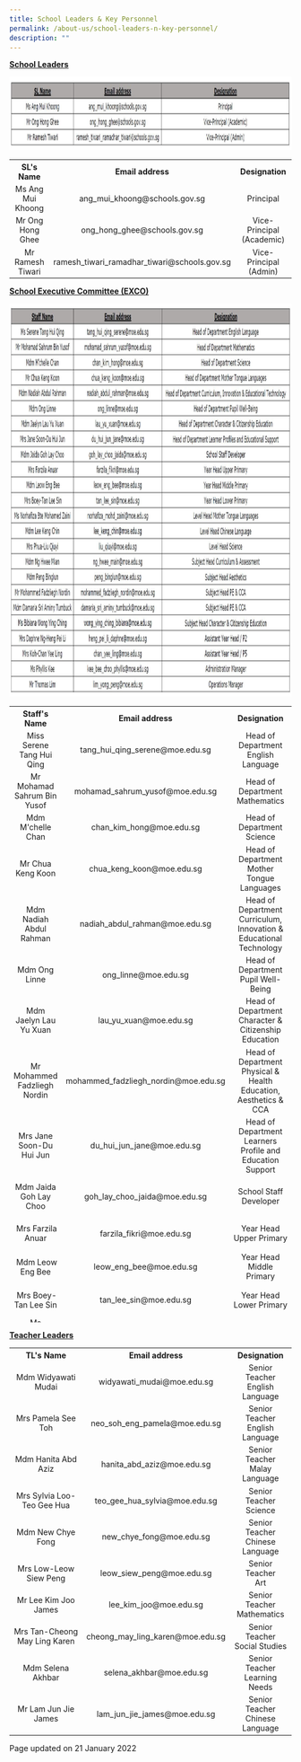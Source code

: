 ```yaml
---
title: School Leaders & Key Personnel
permalink: /about-us/school-leaders-n-key-personnel/
description: ""
---
```

<p><strong><u>School Leaders</u></strong></p>
<img src="/images/2023%20SLs.jpg" style="height: 130px; width: 1300px">
<div>
<table>
<tbody>
<tr>
<th style="text-align: center;">SL's Name</th>
<th style="text-align: center;">Email address</th>
<th style="text-align: center;">Designation</th>
</tr>
<tr>
<td style="text-align: center;">Ms Ang Mui Khoong</td>
<td style="text-align: center;">ang_mui_khoong@schools.gov.sg</td>
<td style="text-align: center;">Principal</td>
</tr>
<tr>
<td style="text-align: center;">Mr Ong Hong Ghee</td>
<td style="text-align: center;">ong_hong_ghee@schools.gov.sg</td>
<td style="text-align: center;">Vice-Principal (Academic)</td>
</tr>
<tr>
<td style="text-align: center;">Mr Ramesh Tiwari</td>
<td style="text-align: center;">ramesh_tiwari_ramadhar_tiwari@schools.gov.sg</td>
<td style="text-align: center;">Vice-Principal (Admin)</td>
</tr>
</tbody>
</table>
</div>
<p><strong><u>School Executive Committee (EXCO)</u></strong><u></u></p>
<img src="/images/2023%20EXCO.jpg" style="height: 700px; width: 1500px">
<div>
<div>
<table style="height: 1098px;">
<tbody>
<tr style="height: 18px;">
<th style="text-align: center; height: 18px; width: 146.25px;">Staff's Name</th>
<th style="text-align: center; height: 18px; width: 305.828px;">Email address</th>
<th style="text-align: center; height: 18px; width: 212.922px;">Designation</th>
</tr>
<tr style="height: 36px;">
<td style="text-align: center; height: 36px; width: 146.25px;">Miss Serene Tang Hui Qing</td>
<td style="text-align: center; height: 36px; width: 305.828px;">tang_hui_qing_serene@moe.edu.sg</td>
<td style="text-align: center; height: 36px; width: 212.922px;">Head of Department<br>English Language</td>
</tr>
<tr style="height: 36px;">
<td style="text-align: center; height: 36px; width: 146.25px;">Mr Mohamad Sahrum Bin Yusof</td>
<td style="text-align: center; height: 36px; width: 305.828px;">mohamad_sahrum_yusof@moe.edu.sg</td>
<td style="text-align: center; height: 36px; width: 212.922px;">Head of Department<br>Mathematics</td>
</tr>
<tr style="height: 36px;">
<td style="text-align: center; height: 36px; width: 146.25px;">Mdm M'chelle Chan</td>
<td style="text-align: center; height: 36px; width: 305.828px;">chan_kim_hong@moe.edu.sg</td>
<td style="text-align: center; height: 36px; width: 212.922px;">Head of Department<br>Science</td>
</tr>
<tr style="height: 36px;">
<td style="text-align: center; height: 36px; width: 146.25px;">Mr Chua Keng Koon</td>
<td style="text-align: center; height: 36px; width: 305.828px;">chua_keng_koon@moe.edu.sg</td>
<td style="text-align: center; height: 36px; width: 212.922px;">Head of Department<br>Mother Tongue Languages</td>
</tr>
<tr style="height: 54px;">
<td style="text-align: center; height: 54px; width: 146.25px;">Mdm Nadiah Abdul Rahman</td>
<td style="text-align: center; height: 54px; width: 305.828px;">nadiah_abdul_rahman@moe.edu.sg</td>
<td style="text-align: center; height: 54px; width: 212.922px;">Head of Department<br>Curriculum, Innovation &amp; Educational Technology</td>
</tr>
<tr style="height: 36px;">
<td style="text-align: center; height: 36px; width: 146.25px;">Mdm Ong Linne</td>
<td style="text-align: center; height: 36px; width: 305.828px;">ong_linne@moe.edu.sg</td>
<td style="text-align: center; height: 36px; width: 212.922px;">Head of Department<br>Pupil Well-Being</td>
</tr>
<tr style="height: 54px;">
<td style="text-align: center; height: 54px; width: 146.25px;">Mdm Jaelyn Lau Yu Xuan</td>
<td style="text-align: center; height: 54px; width: 305.828px;">lau_yu_xuan@moe.edu.sg</td>
<td style="text-align: center; height: 54px; width: 212.922px;">Head of Department<br>Character &amp; Citizenship Education</td>
</tr>
<tr style="height: 54px;">
<td style="text-align: center; height: 54px; width: 146.25px;">Mr Mohammed Fadzliegh Nordin</td>
<td style="text-align: center; height: 54px; width: 305.828px;">mohammed_fadzliegh_nordin@moe.edu.sg</td>
<td style="text-align: center; height: 54px; width: 212.922px;">Head of Department<br>Physical &amp; Health Education, Aesthetics &amp; CCA</td>
</tr>
<tr style="height: 54px;">
<td style="text-align: center; height: 54px; width: 146.25px;">Mrs Jane Soon-Du Hui Jun</td>
<td style="text-align: center; height: 54px; width: 305.828px;">du_hui_jun_jane@moe.edu.sg</td>
<td style="text-align: center; height: 54px; width: 212.922px;">Head of Department<br>Learners Profile and Education Support</td>
</tr>
<tr style="height: 54px;">
<td style="text-align: center; height: 54px; width: 146.25px;">Mdm Jaida Goh Lay Choo</td>
<td style="text-align: center; height: 54px; width: 305.828px;">goh_lay_choo_jaida@moe.edu.sg</td>
<td style="text-align: center; height: 54px; width: 212.922px;"><br>School Staff Developer<br><br></td>
</tr>
<tr style="height: 54px;">
<td style="text-align: center; height: 54px; width: 146.25px;">&nbsp;Mrs Farzila Anuar</td>
<td style="text-align: center; height: 54px; width: 305.828px;">farzila_fikri@moe.edu.sg</td>
<td style="text-align: center; height: 54px; width: 212.922px;">Year Head<br>Upper Primary</td>
</tr>
<tr style="height: 54px;">
<td style="text-align: center; height: 54px; width: 146.25px;">&nbsp;Mdm Leow Eng Bee</td>
<td style="text-align: center; height: 54px; width: 305.828px;">leow_eng_bee@moe.edu.sg</td>
<td style="text-align: center; height: 54px; width: 212.922px;">Year Head<br>Middle Primary</td>
</tr>
<tr style="height: 54px;">
<td style="text-align: center; height: 54px; width: 146.25px;">&nbsp;Mrs Boey-Tan Lee Sin</td>
<td style="text-align: center; height: 54px; width: 305.828px;">tan_lee_sin@moe.edu.sg</td>
<td style="text-align: center; height: 54px; width: 212.922px;">Year Head<br>Lower Primary</td>
</tr>
<tr style="height: 36px;">
<td style="text-align: center; height: 36px; width: 146.25px;">Ms Norhafiza Bte Mohamed Zaini</td>
<td style="text-align: center; height: 36px; width: 305.828px;">norhafiza_mohd_zaini@moe.edu.sg</td>
<td style="text-align: center; height: 36px; width: 212.922px;">Level Head<br>Mother Tongue Languages</td>
</tr>
<tr style="height: 36px;">
<td style="text-align: center; height: 36px; width: 146.25px;">Mdm Ng Hwee Mian</td>
<td style="text-align: center; height: 36px; width: 305.828px;">ng_hwee_main@moe.edu.sg</td>
<td style="text-align: center; height: 36px; width: 212.922px;">Level Head<br>Curriculum &amp; Assessment</td>
</tr>
<tr style="height: 54px;">
<td style="text-align: center; height: 54px; width: 146.25px;">Mdm Boey Kah Lai</td>
<td style="text-align: center; height: 54px; width: 305.828px;">boey_kah_lai@moe.edu.sg</td>
<td style="text-align: center; height: 54px; width: 212.922px;">Subject Head<br>National Education, Social Studies &amp; Values-in-action</td>
</tr>
<tr style="height: 54px;">
<td style="text-align: center; height: 54px; width: 146.25px;">Mdm Peng Binglun</td>
<td style="text-align: center; height: 54px; width: 305.828px;">peng_binglun@moe.edu.sg</td>
<td style="text-align: center; height: 54px; width: 212.922px;">Subject Head<br>Aesthetics</td>
</tr>
<tr style="height: 36px;">
<td style="text-align: center; height: 36px; width: 146.25px;">Mdm Damaria Sri Aminy Tumbuck</td>
<td style="text-align: center; height: 36px; width: 305.828px;">damaria_sri_aminy_tumbuck@moe.edu.sg</td>
<td style="text-align: center; height: 36px; width: 212.922px;">Subject Head<br>Aesthetics &amp; CCA</td>
</tr>
<tr style="height: 36px;">
<td style="text-align: center; height: 36px; width: 146.25px;">Mrs Phua-Liu Qiuyi</td>
<td style="text-align: center; height: 36px; width: 305.828px;">liu_qiuyi@moe.edu.sg</td>
<td style="text-align: center; height: 36px; width: 212.922px;">Subject Head<br>Science</td>
</tr>
<tr style="height: 54px;">
<td style="text-align: center; height: 54px; width: 146.25px;">Mrs Daphne Ng-Heng Pei Li</td>
<td style="text-align: center; height: 54px; width: 305.828px;">heng_pei_li_daphne@moe.edu.sg</td>
<td style="text-align: center; height: 54px; width: 212.922px;"><br>Assistant Year Head / P1<br><br></td>
</tr>
<tr style="height: 54px;">
<td style="text-align: center; height: 54px; width: 146.25px;">Mrs Koh-Chan Yee Ling</td>
<td style="text-align: center; height: 54px; width: 305.828px;">chan_yee_ling@moe.edu.sg</td>
<td style="text-align: center; height: 54px; width: 212.922px;"><br>Assistant Year Head / P3<br><br></td>
</tr>
<tr style="height: 54px;">
<td style="text-align: center; height: 54px; width: 146.25px;">Ms Phyllis Kee</td>
<td style="text-align: center; height: 54px; width: 305.828px;">kee_bee_choo_phyllis@moe.edu.sg</td>
<td style="text-align: center; height: 54px; width: 212.922px;"><br>Administration Manager<br><br></td>
</tr>
<tr style="height: 54px;">
<td style="text-align: center; height: 54px; width: 146.25px;">Mr Thomas Lim</td>
<td style="text-align: center; height: 54px; width: 305.828px;">lim_yong_peng@moe.edu.sg</td>
<td style="text-align: center; height: 54px; width: 212.922px;"><br>Operations Manager<br><br></td>
</tr>
</tbody>
</table>
</div>
</div>
<p><strong><u>Teacher Leaders</u></strong><u></u></p>
<table>
<tbody>
<tr>
<th style="text-align: center;">TL's Name</th>
<th style="text-align: center;">Email address</th>
<th style="text-align: center;">Designation</th>
</tr>
<tr>
<td style="text-align: center;">Mdm Widyawati Mudai</td>
<td style="text-align: center;">widyawati_mudai@moe.edu.sg</td>
<td style="text-align: center;">Senior Teacher<br>English Language</td>
</tr>
<tr>
<td style="text-align: center;">Mrs Pamela See Toh</td>
<td style="text-align: center;">neo_soh_eng_pamela@moe.edu.sg</td>
<td style="text-align: center;">Senior Teacher<br>English Language</td>
</tr>
<tr>
<td style="text-align: center;">Mdm Hanita Abd Aziz</td>
<td style="text-align: center;">hanita_abd_aziz@moe.edu.sg</td>
<td style="text-align: center;">Senior Teacher<br>Malay Language</td>
</tr>
<tr>
<td style="text-align: center;">Mrs Sylvia Loo-Teo Gee Hua</td>
<td style="text-align: center;">teo_gee_hua_sylvia@moe.edu.sg</td>
<td style="text-align: center;">Senior Teacher<br>Science</td>
</tr>
<tr>
<td style="text-align: center;">Mdm New Chye Fong</td>
<td style="text-align: center;">new_chye_fong@moe.edu.sg</td>
<td style="text-align: center;">Senior Teacher<br>Chinese Language</td>
</tr>
<tr>
<td style="text-align: center;">Mrs Low-Leow Siew Peng</td>
<td style="text-align: center;">leow_siew_peng@moe.edu.sg</td>
<td style="text-align: center;">Senior Teacher<br>Art</td>
</tr>
<tr>
<td style="text-align: center;">Mr Lee Kim Joo James</td>
<td style="text-align: center;">lee_kim_joo@moe.edu.sg</td>
<td style="text-align: center;">Senior Teacher<br>Mathematics</td>
</tr>
<tr>
<td style="text-align: center;">Mrs Tan-Cheong May Ling Karen</td>
<td style="text-align: center;">cheong_may_ling_karen@moe.edu.sg</td>
<td style="text-align: center;">Senior Teacher<br>Social Studies</td>
</tr>
<tr>
<td style="text-align: center;">Mdm Selena Akhbar</td>
<td style="text-align: center;">selena_akhbar@moe.edu.sg</td>
<td style="text-align: center;">Senior Teacher<br>Learning Needs</td>
</tr>
<tr>
<td style="text-align: center;">Mr Lam Jun Jie James</td>
<td style="text-align: center;">lam_jun_jie_james@moe.edu.sg</td>
<td style="text-align: center;">Senior Teacher<br>Chinese Language</td>
</tr>
</tbody>
</table>
<p>Page updated on 21 January 2022</p>